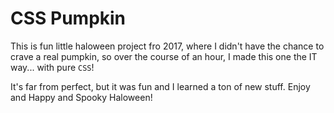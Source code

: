 # CSS Pumpkin


This is fun little haloween project fro 2017, where I didn't have the chance to crave a real pumpkin, so over the course of an hour, I made this one the IT way... with pure `CSS`!

It's far from perfect, but it was fun and I learned a ton of new stuff. Enjoy and Happy and Spooky Haloween!
